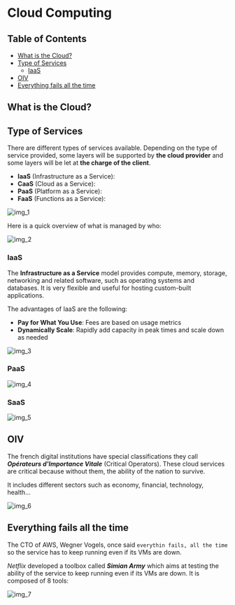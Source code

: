 # Cloud Computing

## Table of Contents

- [What is the Cloud?](#what-is-the-cloud)
- [Type of Services](#type-of-services)
    - [IaaS](#iaas)
- [OIV](#oiv)
- [Everything fails all the time](#everything-fails-all-the-time)

## What is the Cloud?

## Type of Services

There are different types of services available. Depending on the type of service provided, some layers will be supported by **the cloud provider** and some layers will be let at **the charge of the client**.

- **IaaS** (Infrastructure as a Service): 
- **CaaS** (Cloud as a Service):
- **PaaS** (Platform as a Service):
- **FaaS** (Functions as a Service):

![img_1](/networks/cloud/resources/type-services.png)

Here is a quick overview of what is managed by who:

![img_2](/networks/cloud/resources/cloud-computing.jpg)

### IaaS

The **Infrastructure as a Service** model provides compute, memory, storage, networking and related software, such as operating systems and databases. It is very flexible and useful for hosting custom-built applications.

The advantages of IaaS are the following:

- **Pay for What You Use**: Fees are based on usage metrics
- **Dynamically Scale**: Rapidly add capacity in peak times and scale down as needed

![img_3](/networks/cloud/resources/iaas.png)

### PaaS

![img_4](/networks/cloud/resources/paas.png)

### SaaS

![img_5](/networks/cloud/resources/saas.png)

## OIV

The french digital institutions have special classifications they call ***Opérateurs d'Importance Vitale*** (Critical Operators). These cloud services are critical because without them, the ability of the nation to survive.

It includes different sectors such as economy, financial, technology, health...

![img_6](/networks/cloud/resources/oiv-par-secteur.jpg)

## Everything fails all the time

The CTO of AWS, Wegner Vogels, once said `everythin fails, all the time` so the service has to keep running even if its VMs are down.

*Netflix* developed a toolbox called ***Simian Army*** which aims at testing the ability of the service to keep running even if its VMs are down.
It is composed of 8 tools:

![img_7](/networks/cloud/resources/simian-army.png)
